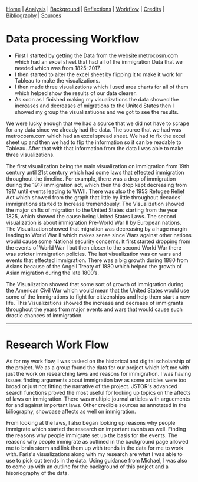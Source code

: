 [Home](https://michaelrappa.github.io/usa-migration/) |
[Analysis](https://michaelrappa.github.io/usa-migration/pages/analysis.html) |
[Background](https://michaelrappa.github.io/usa-migration/pages/background.html) |
[Reflections](https://michaelrappa.github.io/usa-migration/pages/reflections.html) |
[Workflow](https://michaelrappa.github.io/usa-migration/pages/workflow.html) |
[Credits](https://michaelrappa.github.io/usa-migration/pages/credits.html) |
[Bibliography](https://michaelrappa.github.io/usa-migration/pages/bibliography.html) |
[Sources](https://michaelrappa.github.io/usa-migration/pages/sources.html)



# Data processing Workflow

* First I started by getting the Data from the website metrocosm.com which had an excel sheet that had all of the immigration Data that we needed which was from 1825-2017.
* I then started to alter the excel sheet by flipping it to make it work for Tableau to make the visualizations.
* I then made three visualizations which I used area charts for all of them which helped show the results of our data clearer.
* As soon as I finished making my visualizations the data showed the increases and decreases of migrations to the United States then I showed my group the visualizatiuons and we got to see the results.

We were lucky enough that we had a source that we did not have to scrape for any data since we already had the data. The source that we had was metrocosm.com which had an excel spread sheet. We had to fix the excel sheet up and then we had to flip the information so it can be readable to Tableau. After that with that information from the data I was able to make three visualizations. 

The first visualization being the main visualization on immigration from 19th century until 21st century which had some laws that effected immigration throughout the timeline. For example, there was a drop of immigration during the 1917 immigration act, which then the drop kept decreasing from 1917 until events leading to WWII. There was also the 1953 Refugee Relief Act which showed from the graph that little by little throughout decades’ immigrations started to Increase tremendously. The Visualization showed the major shifts of migration to the United States starting from the year 1825, which showed the cause being United States Laws. The second visualization is about immigration Pre-World War II by European nations. The Visualization showed that migration was decreasing by a huge margin leading to World War II which makes sense since Wars against other nations would cause some National security concerns. It first started dropping from the events of World War I but then closer to the second World War there was stricter immigration policies. The last visualization was on wars and events that effected immigration. There was a big growth during 1880 from Asians because of the Angell Treaty of 1880 which helped the growth of Asian migration during the late 1800’s. 

The Visualization showed that some sort of growth of Immigration during the American Civil War which would mean that the United States would use some of the Immigrations to fight for citizenships and help them start a new life. This Visualizations showed the increase and decrease of immigrants throughout the years from major events and wars that would cause such drastic chances of immigration.

---

# Research Work Flow

As for my work flow, I was tasked on the historical and digital scholarship of the project. We as a group found the data for our project which left me with just the work on researching laws and reasons for immigration. I was having issues finding arguments about immigration law as some articles were too broad or just not fitting the narrative of the project. JSTOR's advanced search functions proved the most useful for looking up topics on the affects of laws on immigration. There was multiple journal articles with arguements for and against important laws. Other credible sources as annotated in the biliography, showcase affects as well on immigration. 

From looking at the laws, I also began looking up reasons why people immigrate which started the research on important events as well. Finding the reasons why people immigrate set up the basis for the events. The reasons why people immigrate as outlined in the background page allowed me to brain storm and link them up with trends in the data for me to work with. Faris's visualizations along with my research are what I was able to use to pick out trends in the data. Using guidance from Michael, I was also to come up with an outline for the background of this project and a hisoriography of the data. 
